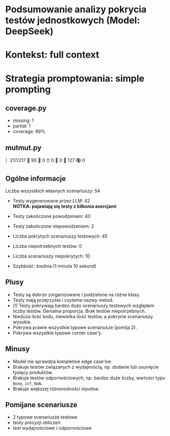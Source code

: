 # Podsumowanie analizy pokrycia testów jednostkowych (Model: DeepSeek)
# Kontekst: full context
# Strategia promptowania: simple prompting

## coverage.py
- missing: 1
- partial: 1
- coverage: 99%

## mutmut.py
⠇ 217/217  🎉 90 🫥 0  ⏰ 0  🤔 0  🙁 127  🔇 0

## Ogólne informacje

Liczba wszystkich własnych scenariuszy: 54

- Testy wygenerowane przez LLM: 42
<br/> <strong>NOTKA: pojawiają się testy z kilkoma asercjami</strong>
- Testy zakończone powodzeniem: 40
- Testy zakończone niepowodzeniem: 2


- Liczba pokrytych scenariuszy testowych: 45
- Liczba niepotrzebnych testów: 0
- Liczba scenariuszy niepokrytych: 10
- Szybkość: średnia (1 minuta 10 sekund)

## Plusy

- Testy są dobrze zorganizowane i podzielone na różne klasy.
- Testy mają przejrzyste i czytelne nazwy metod.
- (!) Testy pokrywają bardzo dużo scenariuszy testowych względem liczby testów. Genialna proporcja. Brak testów niepotrzebnych.
- Nieduża ilość kodu, niewielka ilość testów, a pokrycie scenariuszy wysokie.
- Pokrywa prawie wszystkie typowe scenariusze (pomija 2).
- Pokrywa wszystkie typowe corner case'y.

## Minusy

- Model nie sprawdza kompletnie edge case'ów.
- Brakuje testów związanych z wydajnością, np. dodanie lub usunięcie tysięcy produktów.
- Brakuje testów odpornościowych, np. bardzo duże liczby, wartości typu `None`, `inf`, `NaN`.
- Brakuje większej różnorodności inputów.

## Pomijane scenariusze

- 2 typowe scenariusze testowe
- testy precyzji obliczeń
- test wydajnościowe / odpornościowe

